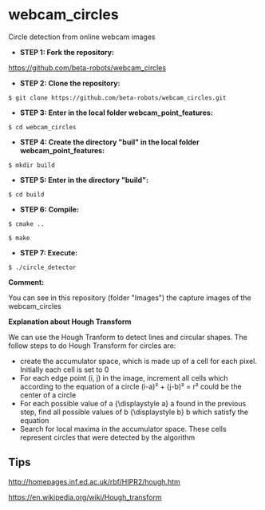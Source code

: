 # webcam_circles
Circle detection from online webcam images

- **STEP 1: Fork the repository:**

https://github.com/beta-robots/webcam_circles

- **STEP 2: Clone the repository:**

`$ git clone https://github.com/beta-robots/webcam_circles.git`

- **STEP 3: Enter in the local folder webcam_point_features:**

`$ cd webcam_circles`

- **STEP 4: Create the directory "buil" in the local folder webcam_point_features:**

`$ mkdir build`

- **STEP 5: Enter in the directory "build":**

`$ cd build`

- **STEP 6: Compile:**

`$ cmake ..`

`$ make`

- **STEP 7: Execute:**

`$ ./circle_detector`

**Comment:**

You can see in this repository (folder "Images") the capture images of the webcam_circles

**Explanation about Hough Transform**

We can use the Hough Tranform to detect lines and circular shapes. The follow steps to do Hough Transform for circles are:
- create the accumulator space, which is made up of a cell for each pixel. Initially each cell is set to 0
- For each edge point (i, j) in the image, increment all cells which according to the equation of a circle (i-a)² + (j-b)² = r² could be the center of a circle
- For each possible value of a {\displaystyle a} a found in the previous step, find all possible values of b {\displaystyle b} b which satisfy the equation
- Search for local maxima in the accumulator space. These cells represent circles that were detected by the algorithm

## Tips

http://homepages.inf.ed.ac.uk/rbf/HIPR2/hough.htm

https://en.wikipedia.org/wiki/Hough_transform
